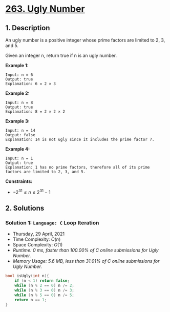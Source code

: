 # [263. Ugly Number](https://leetcode.com/problems/ugly-number/)

## 1. Description

An ugly number is a positive integer whose prime factors are limited to 2, 3, and 5.

Given an integer n, return true if n is an ugly number.

**Example 1:**

```
Input: n = 6
Output: true
Explanation: 6 = 2 × 3
```

**Example 2:**

```
Input: n = 8
Output: true
Explanation: 8 = 2 × 2 × 2
```

**Example 3:**

```
Input: n = 14
Output: false
Explanation: 14 is not ugly since it includes the prime factor 7.
```

**Example 4:**

```
Input: n = 1
Output: true
Explanation: 1 has no prime factors, therefore all of its prime factors are limited to 2, 3, and 5.
```

**Constraints:**

- $-2^{31} \leq n \leq 2^{31} - 1$

## 2. Solutions

### Solution 1: `Language: C` Loop Iteration

- Thursday, 29 April, 2021
- Time Complexity: $O(n)$
- Space Complexity: $O(1)$
- *Runtime: 0 ms, faster than 100.00% of C online submissions for Ugly Number.*
- *Memory Usage: 5.6 MB, less than 31.01% of C online submissions for Ugly Number.*

```C
bool isUgly(int n){
    if (n < 1) return false;
    while (n % 2 == 0) n /= 2;
    while (n % 3 == 0) n /= 3;
    while (n % 5 == 0) n /= 5;
    return n == 1;
}
```
